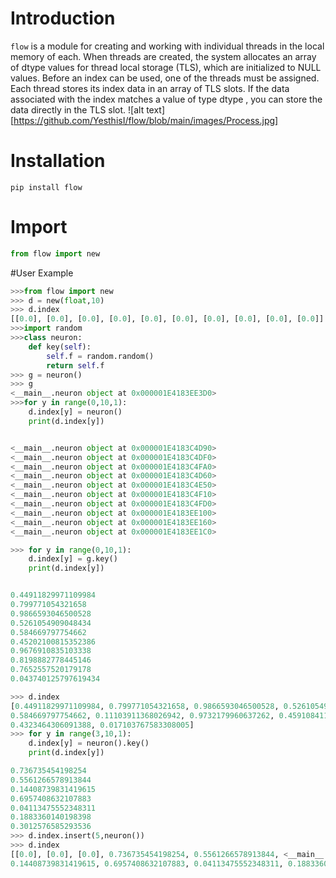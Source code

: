 # Introduction

`flow`  is a module for creating and working with individual threads in the local memory of each.
When threads are created, the system allocates an array of dtype values for thread local storage (TLS), which are initialized to NULL values. 
Before an index can be used, one of the threads must be assigned. Each thread stores its index data in an array of TLS slots. 
If the data associated with the index matches a value of type dtype , you can store the data directly in the TLS slot.
![alt text][https://github.com/YesthisI/flow/blob/main/images/Process.jpg]

# Installation
```
pip install flow
```
# Import
```python
from flow import new
```

#User Example
```python
>>>from flow import new
>>> d = new(float,10)
>>> d.index
[[0.0], [0.0], [0.0], [0.0], [0.0], [0.0], [0.0], [0.0], [0.0], [0.0]]
>>>import random
>>>class neuron:
	def key(self):
		self.f = random.random()
		return self.f
>>> g = neuron()
>>> g
<__main__.neuron object at 0x000001E4183EE3D0>
>>>for y in range(0,10,1):
	d.index[y] = neuron()
	print(d.index[y])


<__main__.neuron object at 0x000001E4183C4D90>
<__main__.neuron object at 0x000001E4183C4DF0>
<__main__.neuron object at 0x000001E4183C4FA0>
<__main__.neuron object at 0x000001E4183C4D60>
<__main__.neuron object at 0x000001E4183C4E50>
<__main__.neuron object at 0x000001E4183C4F10>
<__main__.neuron object at 0x000001E4183C4FD0>
<__main__.neuron object at 0x000001E4183EE100>
<__main__.neuron object at 0x000001E4183EE160>
<__main__.neuron object at 0x000001E4183EE1C0>

>>> for y in range(0,10,1):
	d.index[y] = g.key()
	print(d.index[y])


0.44911829971109984
0.799771054321658
0.9866593046500528
0.5261054909048434
0.584669797754662
0.45202100815352386
0.9676910835103338
0.8198882778445146
0.7652557520179178
0.043740125797619434

>>> d.index
[0.44911829971109984, 0.799771054321658, 0.9866593046500528, 0.5261054909048434, 
0.584669797754662, 0.11103911368026942, 0.9732179960637262, 0.45910841138678904, 
0.4323464306091388, 0.017103767583308005]
>>> for y in range(3,10,1):
	d.index[y] = neuron().key()
	print(d.index[y])

0.736735454198254
0.5561266578913844
0.14408739831419615
0.6957408632107883
0.04113475552348311
0.1883360140198398
0.3012576585293536
>>> d.index.insert(5,neuron())
>>> d.index
[[0.0], [0.0], [0.0], 0.736735454198254, 0.5561266578913844, <__main__.neuron object at 0x000001E411A9E8E0>, 
0.14408739831419615, 0.6957408632107883, 0.04113475552348311, 0.1883360140198398, 0.3012576585293536]
```

